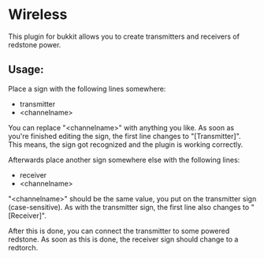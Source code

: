 Wireless
===
This plugin for bukkit allows you to create transmitters and receivers of redstone power.

Usage:
---
Place a sign with the following lines somewhere:

* transmitter
* \<channelname\>

You can replace "\<channelname\>" with anything you like. As soon as you're finished editing the sign, the first line changes to "[Transmitter]".
This means, the sign got recognized and the plugin is working correctly.

Afterwards place another sign somewhere else with the following lines:

* receiver
* \<channelname\>

"\<channelname\>" should be the same value, you put on the transmitter sign (case-sensitive). As with the transmitter sign, the first line also changes to "[Receiver]".

After this is done, you can connect the transmitter to some powered redstone. As soon as this is done, the receiver sign should change to a redtorch.